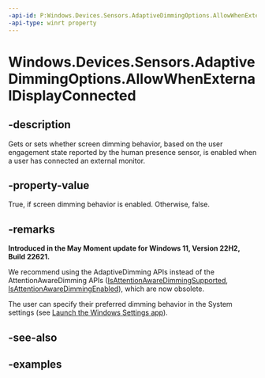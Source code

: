 ```yaml
---
-api-id: P:Windows.Devices.Sensors.AdaptiveDimmingOptions.AllowWhenExternalDisplayConnected
-api-type: winrt property
---
```


# Windows.Devices.Sensors.AdaptiveDimmingOptions.AllowWhenExternalDisplayConnected

<!--
public bool AllowWhenExternalDisplayConnected { get; set; }
-->

## -description

Gets or sets whether screen dimming behavior, based on the user engagement state reported by the human presence sensor, is enabled when a user has connected an external monitor.

## -property-value

True, if screen dimming behavior is enabled. Otherwise, false.

## -remarks

**Introduced in the May Moment update for Windows 11, Version 22H2, Build 22621.**

We recommend using the AdaptiveDimming APIs instead of the AttentionAwareDimming APIs ([IsAttentionAwareDimmingSupported](humanpresencefeatures_isattentionawaredimmingsupported.md), [IsAttentionAwareDimmingEnabled](humanpresencesettings_isattentionawaredimmingenabled.md)), which are now obsolete.

The user can specify their preferred dimming behavior in the System settings (see [Launch the Windows Settings app](/windows/uwp/launch-resume/launch-settings-app#system)).

## -see-also

## -examples
